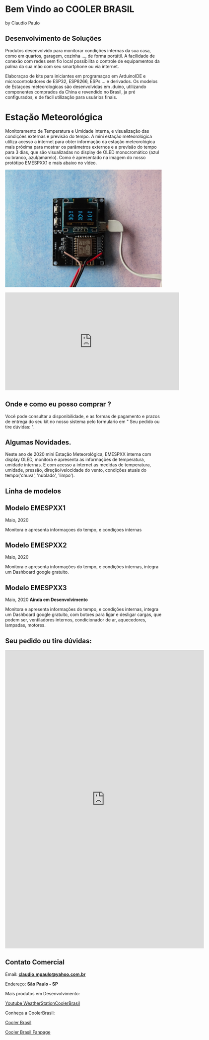 # Bem Vindo ao COOLER BRASIL 
by Claudio Paulo


## Desenvolvimento de Soluções

Produtos desenvolvido para monitorar condições internas da sua casa, como em quartos, garagem, cozinha ..., de forma portátil. A facilidade de conexão com redes sem fio local possibilita o controle de equipamentos da palma da sua mão com seu smartphone ou via internet.

Elaboraçao de kits para iniciantes em programaçao em ArduinoIDE e microcontroladores de ESP32, ESP8266, ESPs ... e derivados. Os modelos de Estaçoes meteorologicas são desenvolvidas em .duino, utilizando componentes comprados da China e revendido no Brasil, ja pré configurados, e de fácil utilização para usuários finais. 

# Estação Meteorológica

Monitoramento de Temperatura e Umidade interna, e visualização das condições externas e previsão do tempo.
A mini estação meteorológica utiliza acesso a internet para obter informação da estação meteorológica mais próxima para mostrar os parâmetros externos e a previsão do tempo para 3 dias, que são visualizadas no display de OLED monocromático (azul ou branco, azul/amarelo). Como é apresentado na imagem do nosso protótipo EMESPXX1 e mais abaixo no vídeo.

![](/recursos/DSC06022.JPG)

<div class="iframe_container">
<iframe width="560" height="315" src="https://www.youtube.com/embed/i0FodG6l0GY" frameborder="0" allow="accelerometer; autoplay; encrypted-media; gyroscope; picture-in-picture" allowfullscreen></iframe>
</div>

## Onde e como eu posso comprar ?

Você pode consultar a disponibilidade, e as formas de pagamento e prazos de entrega do seu kit no nosso sistema pelo formulario em "  Seu pedido ou tire dúvidas: ". 

## Algumas Novidades.

Neste ano de 2020
mini Estação Meteorológica, EMESPXX interna com display OLED, monitora e apresenta as informações de temperatura, umidade internas. E com acesso a internet as medidas de temperatura, umidade, pressão, direção/velocidade do vento, condições atuais do tempo('chuva', 'nublado', 'limpo').

## Linha de modelos

## Modelo EMESPXX1  
Maio, 2020

Monitora e apresenta informaçoes do tempo, e condiçoes internas


## Modelo EMESPXX2  
Maio, 2020

Monitora e apresenta informações do tempo, e condições internas, integra um Dashboard google gratuito.


## Modelo EMESPXX3 
Maio, 2020
**Ainda em Desenvolvimento**

Monitora e apresenta informações do tempo, e condições internas, integra um Dashboard google gratuito, com botoes para ligar e desligar cargas, que podem ser, ventiladores internos, condicionador de ar, aquecedores, lampadas, motores.  

## Seu pedido ou tire dúvidas:
<div class="iframe_container">
<iframe src="https://docs.google.com/forms/d/e/1FAIpQLSd6XfJ4M-Qr7wGRX7Kzp9OynsMyoQZriJtJ8zAs70Hu6UiCwg/viewform?embedded=true" width="640" height="960" frameborder="0" marginheight="0" marginwidth="0">Carregando…</iframe>
</div>

## Contato  Comercial

Email:  **claudio.mpaulo@yahoo.com.br**

Endereço:  **São Paulo - SP**

Mais produtos em Desenvolvimento:

[Youtube WeatherStationCoolerBrasil](https://youtu.be/i0FodG6l0GY)

Conheça a CoolerBrasil:

[Cooler Brasil](https://cmpaulo.github.io/CoolerBrasil/)

[Cooler Brasil Fanpage](https://www.facebook.com/coolerbrasil)

<!-- Redes Sociais
[YouTube ](http://www.youtube.com/playlist?list=PLqEFiOKZ21ZovttQ_qdfj_-LBdRUhM4Lx) -->